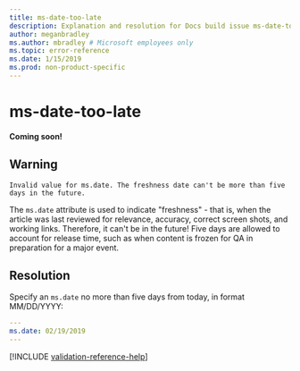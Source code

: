```yaml
---
title: ms-date-too-late
description: Explanation and resolution for Docs build issue ms-date-too-late
author: meganbradley
ms.author: mbradley # Microsoft employees only
ms.topic: error-reference
ms.date: 1/15/2019
ms.prod: non-product-specific
---
```

# ms-date-too-late

**Coming soon!**

## Warning

`Invalid value for ms.date. The freshness date can't be more than five days in the future.`

The `ms.date` attribute is used to indicate "freshness" - that is, when the article was last reviewed for relevance, accuracy, correct screen shots, and working links. Therefore, it can't be in the future! Five days are allowed to account for release time, such as when content is frozen for QA in preparation for a major event.

## Resolution

Specify an `ms.date` no more than five days from today, in format MM/DD/YYYY:

```yml
---
ms.date: 02/19/2019
---
```

<!--make sure to add this file to your includes folder and verify the path-->
[!INCLUDE [validation-reference-help](includes/validation-reference-help.md)]
